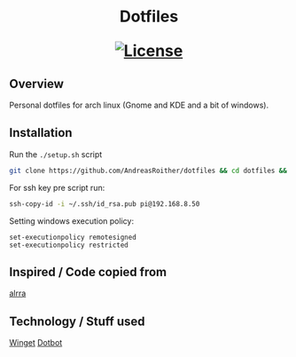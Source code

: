 
<h1 align="center">
  <!--<a name="logo" href=""><img src="" alt="Logo" width="200"></a>-->
  <br>
  Dotfiles

  [![License](https://img.shields.io/badge/license-MIT-blue.svg)](https://opensource.org/licenses/MIT)
</h1>

## Overview

Personal dotfiles for arch linux (Gnome and KDE and a bit of windows).

## Installation

Run the `./setup.sh` script

```bash
git clone https://github.com/AndreasRoither/dotfiles && cd dotfiles && bash ./setup.sh
````

For ssh key pre script run:
```bash
ssh-copy-id -i ~/.ssh/id_rsa.pub pi@192.168.8.50
```

Setting windows execution policy:
```
set-executionpolicy remotesigned
set-executionpolicy restricted
```

## Inspired / Code copied from
[alrra](https://github.com/alrra/dotfiles)

## Technology / Stuff used
[Winget](https://www.microsoft.com/en-us/p/app-installer/9nblggh4nns1)
[Dotbot](https://github.com/anishathalye/dotbot)
